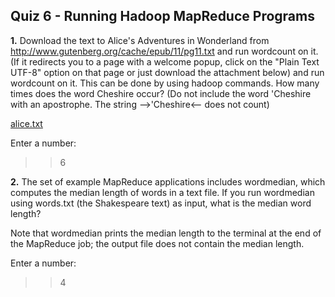 ## Quiz 6 - Running Hadoop MapReduce Programs

<strong>1.</strong> Download the text to Alice's Adventures in Wonderland from http://www.gutenberg.org/cache/epub/11/pg11.txt and run wordcount on it. (If it redirects you to a page with a welcome popup, click on the "Plain Text UTF-8" option on that page or just download the attachment below) and run wordcount on it. This can be done by using hadoop commands. How many times does the word Cheshire occur? (Do not include the word 'Cheshire with an apostrophe. The string -->'Cheshire<-- does not count)

<a href="https://d3c33hcgiwev3.cloudfront.net/NCZGxDjlEeig8Q74SlgkIA_345f7ee038e511e8b34eab02823b8b4e_alice.txt?Expires=1603843200&Signature=ZMuajKHTPxAEY~W42l~ZkBx77bTOOK0H5gjhsWWHqQZwvOundzYip2q3vJgadgAVR8zDrFsGktcSvSkdzxbc4sjHExRGZVFItJ89BIuSRLUiGunuH45nXfBcNsg1JEqxooyFecIeODBi4WNCboMMaPR1cSDi80w7Q7y8kArbv9w_&Key-Pair-Id=APKAJLTNE6QMUY6HBC5A" target="_blank">alice.txt</a>

Enter a number:

>> 6

<strong>2.</strong> The set of example MapReduce applications includes wordmedian, which computes the median length of words in a text file. If you run wordmedian using words.txt (the Shakespeare text) as input, what is the median word length?

Note that wordmedian prints the median length to the terminal at the end of the MapReduce job; the output file does not contain the median length.

Enter a number:

>> 4
